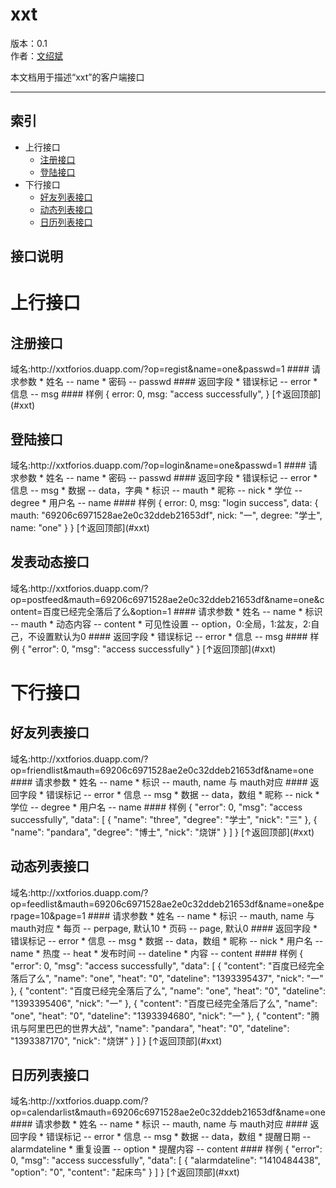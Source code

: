 xxt
==============

版本：0.1  
作者：[文绍斌](mailto:ultraman_wen@sina.com)

本文档用于描述“xxt”的客户端接口
******************************
索引
----
* 上行接口
  * [注册接口](#注册接口)
  * [登陆接口](#登陆接口)
* 下行接口
  * [好友列表接口](#好友列表接口)
  * [动态列表接口](#动态列表接口)
  * [日历列表接口](#日历列表接口)
 
接口说明
--------
<h1>上行接口</h1>

<h2>注册接口</h2>
域名:http://xxtforios.duapp.com/?op=regist&name=one&passwd=1
#### 请求参数
	* 姓名 -- name
	* 密码 -- passwd
#### 返回字段
	* 错误标记 -- error
	* 信息 -- msg
#### 样例
    {
      error: 0,
      msg: "access successfully",
    }
[↑返回顶部](#xxt)

<h2>登陆接口</h2>
域名:http://xxtforios.duapp.com/?op=login&name=one&passwd=1
#### 请求参数
	* 姓名 -- name
	* 密码 -- passwd
#### 返回字段
	* 错误标记 -- error
	* 信息 -- msg
        * 数据 -- data，字典
          * 标识 -- mauth
          * 昵称 -- nick
          * 学位 -- degree
          * 用户名 -- name
#### 样例
    { 
      error: 0,
      msg: "login success",
      data: {
        mauth: "69206c6971528ae2e0c32ddeb21653df",
        nick: "一",
        degree: "学士",
        name: "one"
      }
    }
[↑返回顶部](#xxt)

<h2>发表动态接口</h2>
域名:http://xxtforios.duapp.com/?op=postfeed&mauth=69206c6971528ae2e0c32ddeb21653df&name=one&content=百度已经完全落后了么&option=1
#### 请求参数
	* 姓名 -- name
	* 标识 -- mauth
	* 动态内容 -- content
	* 可见性设置 -- option，0:全局，1:盆友，2:自己，不设置默认为0
#### 返回字段
  	* 错误标记 -- error
  	* 信息 -- msg
#### 样例
    {
        "error": 0,
        "msg": "access successfully"
    }
[↑返回顶部](#xxt)

<h1>下行接口</h1>

<h2>好友列表接口</h2>
域名:http://xxtforios.duapp.com/?op=friendlist&mauth=69206c6971528ae2e0c32ddeb21653df&name=one
#### 请求参数
	* 姓名 -- name
	* 标识 -- mauth, name 与 mauth对应
#### 返回字段
	* 错误标记 -- error
	* 信息 -- msg
	* 数据 -- data，数组
		* 昵称 -- nick
		* 学位 -- degree
		* 用户名 -- name
#### 样例
    {
        "error": 0,
        "msg": "access successfully",
        "data": [
            {
                "name": "three",
                "degree": "学士",
                "nick": "三"
            },
            {
                "name": "pandara",
                "degree": "博士",
                "nick": "烧饼"
            }
        ]
    }
[↑返回顶部](#xxt)

<h2>动态列表接口</h2>
域名:http://xxtforios.duapp.com/?op=feedlist&mauth=69206c6971528ae2e0c32ddeb21653df&name=one&perpage=10&page=1
#### 请求参数
	* 姓名 -- name
	* 标识 -- mauth, name 与 mauth对应
	* 每页 -- perpage, 默认10
	* 页码 -- page, 默认0
#### 返回字段
	* 错误标记 -- error
	* 信息 -- msg
	* 数据 -- data，数组
		* 昵称 -- nick
		* 用户名 -- name
		* 热度 -- heat
		* 发布时间 -- dateline
		* 内容 -- content
#### 样例
	{
	    "error": 0,
	    "msg": "access successfully",
	    "data": [
	        {
	            "content": "百度已经完全落后了么",
	            "name": "one",
	            "heat": "0",
	            "dateline": "1393395437",
	            "nick": "一"
	        },
	        {
	            "content": "百度已经完全落后了么",
	            "name": "one",
	            "heat": "0",
	            "dateline": "1393395406",
	            "nick": "一"
	        },
	        {
	            "content": "百度已经完全落后了么",
	            "name": "one",
	            "heat": "0",
	            "dateline": "1393394680",
	            "nick": "一"
	        },
	        {
	            "content": "腾讯与阿里巴巴的世界大战",
	            "name": "pandara",
	            "heat": "0",
	            "dateline": "1393387170",
	            "nick": "烧饼"
	        }
	    ]
	}
[↑返回顶部](#xxt)

<h2>日历列表接口</h2>
域名:http://xxtforios.duapp.com/?op=calendarlist&mauth=69206c6971528ae2e0c32ddeb21653df&name=one
#### 请求参数
	* 姓名 -- name
	* 标识 -- mauth, name 与 mauth对应
#### 返回字段
	* 错误标记 -- error
	* 信息 -- msg
	* 数据 -- data，数组
		* 提醒日期 -- alarmdateline
		* 重复设置 -- option
		* 提醒内容 -- content
#### 样例
	{
	    "error": 0,
	    "msg": "access successfully",
	    "data": [
	        {
	            "alarmdateline": "1410484438",
	            "option": "0",
	            "content": "起床鸟"
	        }
	    ]
	}
[↑返回顶部](#xxt)



